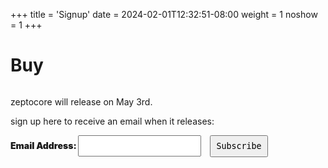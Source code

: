 +++
title = 'Signup'
date = 2024-02-01T12:32:51-08:00
weight = 1
noshow = 1
+++


# Buy 

<span id="signupzepto" style=" content: '';
  display: block;
  height:      200px;
  margin-top: -200px;
  visibility: hidden;"><span>

zeptocore will release on May 3rd. 

sign up here to receive an email when it releases:

<div id="signup">
<div id="mc_embed_signup">
<form
action="https://schollz.us21.list-manage.com/subscribe/post?u=6f305d82cde1a96e67a3c0577&amp;id=8f5c3ddc01&amp;f_id=0009ace1f0"
method="post" id="mc-embedded-subscribe-form" name="mc-embedded-subscribe-form" class="validate" target="_self"
novalidate="">
<div id="mc_embed_signup_scroll">
<div class="mc-field-group"><label for="mce-EMAIL" style="font-size:1em;font-weight:900;">Email Address:
</label><input type="email" name="EMAIL" class="required email" id="mce-EMAIL" required="" value=""
style="padding:0.5em; font-size:1em; font-family: 'Roboto Mono', monospace;  margin-right:1em;"><input
type="submit" name="subscribe" id="mc-embedded-subscribe" class="button" value="Subscribe"
style="font-family: 'Roboto Mono', monospace;padding:0.6em;"></div>
<div class="mc-field-group" style="display:none;"><label for="mce-ZEPTOCORE">WARES </label><input type="text"
name="ZEPTOCORE" class=" text" id="mce-ZEPTOCORE" value="zeptocore"></div>
<div id="mce-responses" class="clear">
<div class="response" id="mce-error-response" style="display: none;"></div>
<div class="response" id="mce-success-response" style="display: none;"></div>
</div>
<div style="position: absolute; left: -5000px;" aria-hidden="true"><input type="text"
name="b_6f305d82cde1a96e67a3c0577_8f5c3ddc01" tabindex="-1" value=""></div>
</div>
</form>
</div>
</div>